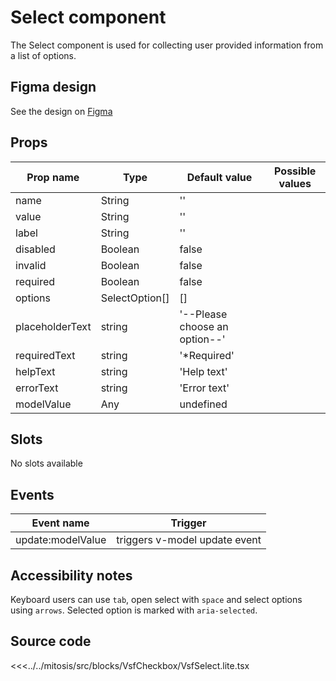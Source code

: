 # Select component

The Select component is used for collecting user provided information from a list of options.

<PlaygroundWrapper component="Select"/>

## Figma design

See the design on [Figma](https://www.figma.com/file/CWOkbpne0tDpSenT4ZEUTQ/%F0%9F%9B%A0-SFUI-2.0-%7C-Development?node-id=11375%3A16313)

## Props

| Prop name    | Type     | Default value | Possible values                        |
| ------------ | -------- | ------------- | -------------------------------------- |
| name         | String   | ''            |                                        |
| value        | String   | ''            |                                        |
| label        | String   | ''            |                                        |
| disabled     | Boolean  | false         |                                        |
| invalid      | Boolean  | false         |                                        |
| required     | Boolean  | false         |                                        |
| options      | SelectOption[]  | []         |                                        |
| placeholderText      | string  | '--Please choose an option--'         |                                        |
| requiredText      | string  | '*Required'         |                                        |
| helpText     | string  | 'Help text'         |                                        |
| errorText    | string  | 'Error text'         |                                        |
| modelValue   | Any      | undefined           |                                        |

## Slots

No slots available

## Events

| Event name        |            Trigger             |
| ----------------- | :----------------------------: |
| update:modelValue | triggers v-model update event  |

## Accessibility notes

Keyboard users can use `tab`, open select with `space` and select options using `arrows`.
Selected option is marked with `aria-selected`.

## Source code

<<<../../mitosis/src/blocks/VsfCheckbox/VsfSelect.lite.tsx
